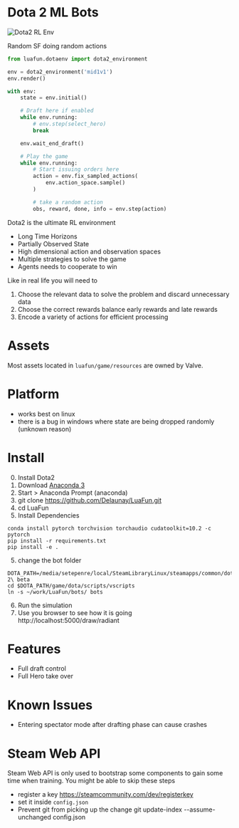 Dota 2 ML Bots
==============

![Dota2 RL Env](doc/sfmid.gif)

Random SF doing random actions

```python
from luafun.dotaenv import dota2_environment

env = dota2_environment('mid1v1')
env.render()

with env:
    state = env.initial()

    # Draft here if enabled
    while env.running:
        # env.step(select_hero)
        break

    env.wait_end_draft()

    # Play the game
    while env.running:
        # Start issuing orders here
        action = env.fix_sampled_actions(
            env.action_space.sample()
        )

        # take a random action
        obs, reward, done, info = env.step(action)
```


Dota2 is the ultimate RL environment

* Long Time Horizons
* Partially Observed State
* High dimensional action and observation spaces
* Multiple strategies to solve the game
* Agents needs to cooperate to win

Like in real life you will need to
1. Choose the relevant data to solve the problem and discard unnecessary data
2. Choose the correct rewards balance early rewards and late rewards
3. Encode a variety of actions for efficient processing

# Assets

Most assets located in `luafun/game/resources` are owned by Valve.

# Platform

* works best on linux
* there is a bug in windows where state are being dropped randomly (unknown reason)

#  Install

0. Install Dota2
1. Download [Anaconda 3][1]
2. Start > Anaconda Prompt (anaconda)
3. git clone https://github.com/Delaunay/LuaFun.git
4. cd LuaFun
4. Install Dependencies

```
conda install pytorch torchvision torchaudio cudatoolkit=10.2 -c pytorch
pip install -r requirements.txt
pip install -e .
```

5. change the bot folder

```
DOTA_PATH=/media/setepenre/local/SteamLibraryLinux/steamapps/common/dota\ 2\ beta
cd $DOTA_PATH/game/dota/scripts/vscripts
ln -s ~/work/LuaFun/bots/ bots
```

6. Run the simulation
7. Use you browser to see how it is going
    http://localhost:5000/draw/radiant

[1]: https://www.anaconda.com/products/individual

# Features

* Full draft control
* Full Hero take over

# Known Issues

* Entering spectator mode after drafting phase can cause crashes


# Steam Web API

Steam Web API is only used to bootstrap some components to gain some time when training.
You might be able to skip these steps

* register a key https://steamcommunity.com/dev/registerkey
* set it inside `config.json`
* Prevent git from picking up the change
    git update-index --assume-unchanged config.json

